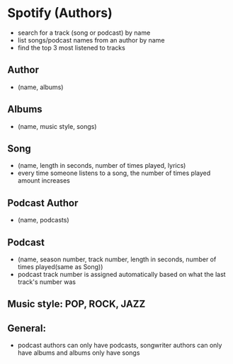 
# Spotify (Authors)

* search for a track (song or podcast) by name	
* list songs/podcast names from an author by name
* find the top 3 most listened to tracks

## Author
* (name, albums)

## Albums
* (name, music style, songs)

## Song
* (name, length in seconds, number of times played, lyrics)
* every time someone listens to a song, the number of times played amount increases

## Podcast Author
* (name, podcasts)

## Podcast
* (name, season number, track number, length in seconds, number of times played(same as Song))
* podcast track number is assigned automatically based on what the last track's number was

## Music style: POP, ROCK, JAZZ

## General:
* podcast authors can only have podcasts, songwriter authors can only have albums and albums only have songs
